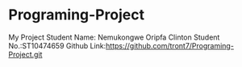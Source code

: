 # Programing-Project
My Project
Student Name: Nemukongwe Oripfa Clinton
Student No.:ST10474659
Github Link:https://github.com/tront7/Programing-Project.git